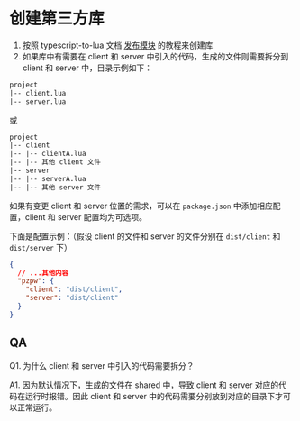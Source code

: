 # 创建第三方库

1. 按照 typescript-to-lua 文档 [发布模块](https://typescripttolua.github.io/docs/publishing-modules/) 的教程来创建库
2. 如果库中有需要在 client 和 server 中引入的代码，生成的文件则需要拆分到 client 和 server 中，目录示例如下：

```txt
project
|-- client.lua
|-- server.lua
```

或

```txt
project
|-- client
|-- |-- clientA.lua
|-- |-- 其他 client 文件
|-- server
|-- |-- serverA.lua
|-- |-- 其他 server 文件
```

如果有变更 client 和 server 位置的需求，可以在 `package.json` 中添加相应配置，client 和 server 配置均为可选项。

下面是配置示例：（假设 client 的文件和 server 的文件分别在 `dist/client` 和 `dist/server` 下）

```json
{
  // ...其他内容
  "pzpw": {
    "client": "dist/client",
    "server": "dist/client"
  }
}
```

## QA

Q1. 为什么 client 和 server 中引入的代码需要拆分？

A1. 因为默认情况下，生成的文件在 shared 中，导致 client 和 server 对应的代码在运行时报错。因此 client 和 server 中的代码需要分别放到对应的目录下才可以正常运行。